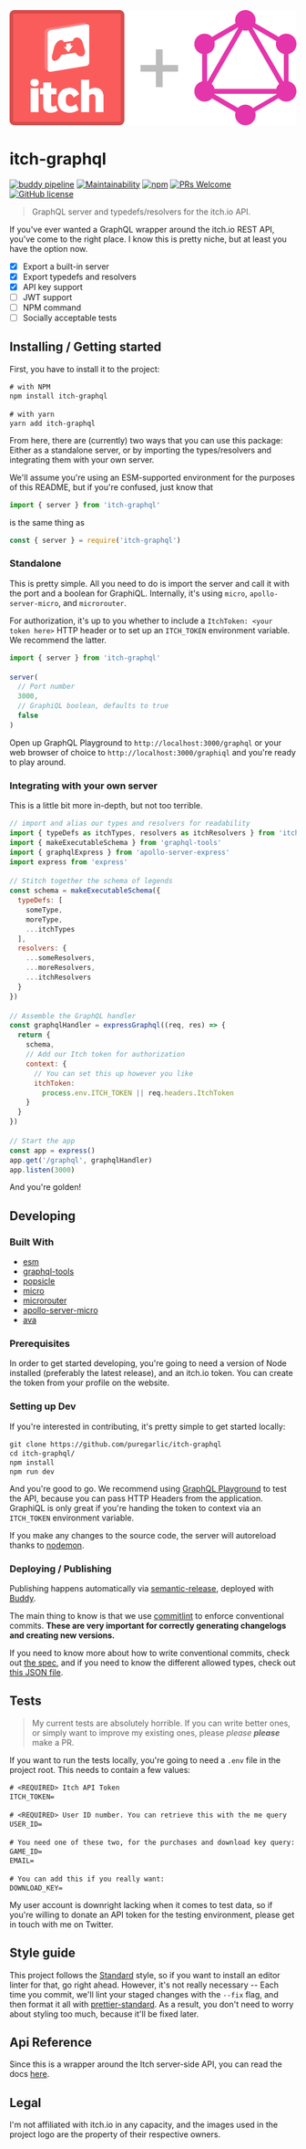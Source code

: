 ![Logo of the project](./images/logo.png)

# itch-graphql
[![buddy pipeline](https://app.buddy.works/grahambarber/itch-graphql-1/pipelines/pipeline/134863/badge.svg?token=cb017d380b6e0add2b2b161933bbd1f5632c1bc67a7a2f947c825462beefdf58 "buddy pipeline")](https://app.buddy.works/grahambarber/itch-graphql-1/pipelines/pipeline/134863) [![Maintainability](https://api.codeclimate.com/v1/badges/46e48d1390604ec24062/maintainability)](https://codeclimate.com/github/puregarlic/itch-graphql/maintainability) [![npm](https://img.shields.io/npm/v/npm.svg?style=flat-square)](https://www.npmjs.com/package/npm) [![PRs Welcome](https://img.shields.io/badge/PRs-welcome-brightgreen.svg?style=flat-square)](http://makeapullrequest.com) [![GitHub license](https://img.shields.io/badge/license-MIT-blue.svg?style=flat-square)](https://github.com/your/your-project/blob/master/LICENSE)
> GraphQL server and typedefs/resolvers for the itch.io API.

If you've ever wanted a GraphQL wrapper around the itch.io REST API, you've come to the right place. I know this is pretty niche, but at least you have the option now.

- [x] Export a built-in server
- [x] Export typedefs and resolvers
- [x] API key support
- [ ] JWT support
- [ ] NPM command
- [ ] Socially acceptable tests

## Installing / Getting started

First, you have to install it to the project:

```shell
# with NPM
npm install itch-graphql

# with yarn
yarn add itch-graphql
```

From here, there are (currently) two ways that you can use this package: Either as a standalone server, or by importing the types/resolvers and integrating them with your own server.

We'll assume you're using an ESM-supported environment for the purposes of this README, but if you're confused, just know that 

```js
import { server } from 'itch-graphql'
```
is the same thing as
```js
const { server } = require('itch-graphql')
```

### Standalone

This is pretty simple. All you need to do is import the server and call it with the port and a boolean for GraphiQL. Internally, it's using `micro`, `apollo-server-micro`, and `microrouter`.

For authorization, it's up to you whether to include a `ItchToken: <your token here>` HTTP header or to set up an `ITCH_TOKEN` environment variable. We recommend the latter.

```js
import { server } from 'itch-graphql'

server(
  // Port number
  3000,
  // GraphiQL boolean, defaults to true
  false
)
```

Open up GraphQL Playground to `http://localhost:3000/graphql` or your web browser of choice to `http://localhost:3000/graphiql` and you're ready to play around.

### Integrating with your own server

This is a little bit more in-depth, but not too terrible.

```js
// import and alias our types and resolvers for readability
import { typeDefs as itchTypes, resolvers as itchResolvers } from 'itch-graphql'
import { makeExecutableSchema } from 'graphql-tools'
import { graphqlExpress } from 'apollo-server-express'
import express from 'express'

// Stitch together the schema of legends
const schema = makeExecutableSchema({
  typeDefs: [
    someType,
    moreType,
    ...itchTypes
  ],
  resolvers: {
    ...someResolvers,
    ...moreResolvers,
    ...itchResolvers
  }
})

// Assemble the GraphQL handler
const graphqlHandler = expressGraphql((req, res) => {
  return {
    schema,
    // Add our Itch token for authorization
    context: {
      // You can set this up however you like
      itchToken:
        process.env.ITCH_TOKEN || req.headers.ItchToken
    }
  }
})

// Start the app
const app = express()
app.get('/graphql', graphqlHandler)
app.listen(3000)
```

And you're golden!

## Developing

### Built With
+ [esm](https://www.npmjs.com/package/esm)
+ [graphql-tools](https://www.npmjs.com/package/graphql-tools)
+ [popsicle](https://www.npmjs.com/package/popsicle)
+ [micro](https://www.npmjs.com/package/micro)
+ [microrouter](https://www.npmjs.com/package/microrouter)
+ [apollo-server-micro](https://www.npmjs.com/package/apollo-server-micro)
+ [ava](https://www.npmjs.com/package/ava)

### Prerequisites

In order to get started developing, you're going to need a version of Node installed (preferably the latest release), and an itch.io token. You can create the token from your profile on the website.

### Setting up Dev

If you're interested in contributing, it's pretty simple to get started locally:

```shell
git clone https://github.com/puregarlic/itch-graphql
cd itch-graphql/
npm install
npm run dev
```

And you're good to go. We recommend using [GraphQL Playground](https://github.com/graphcool/graphql-playground) to test the API, because you can pass HTTP Headers from the application. GraphiQL is only great if you're handing the token to context via an `ITCH_TOKEN` environment variable.

If you make any changes to the source code, the server will autoreload thanks to [nodemon](https://www.npmjs.com/package/nodemon).

### Deploying / Publishing
Publishing happens automatically via [semantic-release](https://www.npmjs.com/package/semantic-release), deployed with [Buddy](https://buddy.works).

The main thing to know is that we use [commitlint](https://www.npmjs.com/package/@commitlint/cli) to enforce conventional commits. __These are very important for correctly generating changelogs and creating new versions.__

If you need to know more about how to write conventional commits, check out [the spec](https://conventionalcommits.org), and if you need to know the different allowed types, check out [this JSON file](https://github.com/commitizen/conventional-commit-types/blob/master/index.json).

## Tests

> My current tests are absolutely horrible. If you can write better ones, or simply want to improve my existing ones, please _please_ ___please___ make a PR. 

If you want to run the tests locally, you're going to need a `.env` file in the project root. This needs to contain a few values:

```env
# <REQUIRED> Itch API Token
ITCH_TOKEN=

# <REQUIRED> User ID number. You can retrieve this with the me query
USER_ID=

# You need one of these two, for the purchases and download key query:
GAME_ID=
EMAIL=

# You can add this if you really want:
DOWNLOAD_KEY=
```

My user account is downright lacking when it comes to test data, so if you're willing to donate an API token for the testing environment, please get in touch with me on Twitter.

## Style guide

This project follows the [Standard](https://www.npmjs.com/package/standard) style, so if you want to install an editor linter for that, go right ahead. However, it's not really necessary -- Each time you commit, we'll lint your staged changes with the `--fix` flag, and then format it all with [prettier-standard](https://www.npmjs.com/package/prettier-standard). As a result, you don't need to worry about styling too much, because it'll be fixed later.

## Api Reference

Since this is a wrapper around the Itch server-side API, you can read the docs [here](https://itch.io/docs/api/serverside).

## Legal

I'm not affiliated with itch.io in any capacity, and the images used in the project logo are the property of their respective owners. 